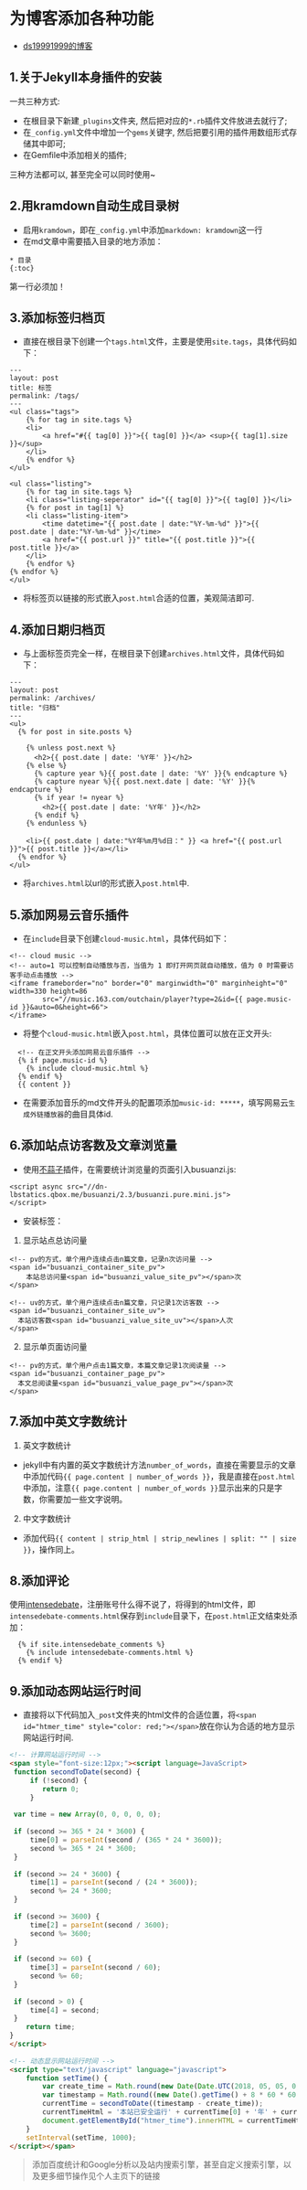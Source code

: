 # 为博客添加各种功能
* [ds19991999的博客](https://ds19991999.coding.me)

## 1.关于Jekyll本身插件的安装
一共三种方式:
* 在根目录下新建`_plugins`文件夹, 然后把对应的`*.rb`插件文件放进去就行了;
* 在`_config.yml`文件中增加一个`gems`关键字, 然后把要引用的插件用数组形式存储其中即可;
* 在Gemfile中添加相关的插件;

三种方法都可以, 甚至完全可以同时使用~

## 2.用kramdown自动生成目录树
* 启用`kramdown`，即在`_config.yml`中添加`markdown: kramdown`这一行
* 在md文章中需要插入目录的地方添加：
```
* 目录
{:toc}
```
第一行必须加！

## 3.添加标签归档页
* 直接在根目录下创建一个`tags.html`文件，主要是使用`site.tags`，具体代码如下：
```
---
layout: post
title: 标签
permalink: /tags/
---
<ul class="tags">
    {% for tag in site.tags %}
    <li>
        <a href="#{{ tag[0] }}">{{ tag[0] }}</a> <sup>{{ tag[1].size }}</sup>
    </li>
    {% endfor %}
</ul>

<ul class="listing">
    {% for tag in site.tags %}
    <li class="listing-seperator" id="{{ tag[0] }}">{{ tag[0] }}</li>
    {% for post in tag[1] %}
    <li class="listing-item">
        <time datetime="{{ post.date | date:"%Y-%m-%d" }}">{{ post.date | date:"%Y-%m-%d" }}</time>
        <a href="{{ post.url }}" title="{{ post.title }}">{{ post.title }}</a>
    </li>
    {% endfor %}
{% endfor %}
</ul>
```
* 将标签页以链接的形式嵌入`post.html`合适的位置，美观简洁即可.
## 4.添加日期归档页
* 与上面标签页完全一样，在根目录下创建`archives.html`文件，具体代码如下：
```
---
layout: post
permalink: /archives/
title: "归档"
---
<ul>
  {% for post in site.posts %}

    {% unless post.next %}
      <h2>{{ post.date | date: '%Y年' }}</h2>
    {% else %}
      {% capture year %}{{ post.date | date: '%Y' }}{% endcapture %}
      {% capture nyear %}{{ post.next.date | date: '%Y' }}{% endcapture %}
      {% if year != nyear %}
        <h2>{{ post.date | date: '%Y年' }}</h2>
      {% endif %}
    {% endunless %}

    <li>{{ post.date | date:"%Y年%m月%d日：" }} <a href="{{ post.url }}">{{ post.title }}</a></li>
  {% endfor %}
</ul>
```
* 将`archives.html`以url的形式嵌入`post.html`中.

## 5.添加网易云音乐插件
* 在`include`目录下创建`cloud-music.html`，具体代码如下：
```
<!-- cloud music -->
<!-- auto=1 可以控制自动播放与否，当值为 1 即打开网页就自动播放，值为 0 时需要访客手动点击播放 -->
<iframe frameborder="no" border="0" marginwidth="0" marginheight="0" width=330 height=86
        src="//music.163.com/outchain/player?type=2&id={{ page.music-id }}&auto=0&height=66">
</iframe>
```
* 将整个```cloud-music.html```嵌入`post.html`，具体位置可以放在正文开头:
```
  <!-- 在正文开头添加网易云音乐插件 -->
  {% if page.music-id %}
    {% include cloud-music.html %}
  {% endif %} 
  {{ content }}
```
* 在需要添加音乐的md文件开头的配置项添加`music-id: *****`，填写网易云`生成外链播放器`的曲目具体id.

## 6.添加站点访客数及文章浏览量
* 使用[不蒜子](http://ibruce.info/2015/04/04/busuanzi/#more)插件，在需要统计浏览量的页面引入busuanzi.js:
```
<script async src="//dn-lbstatics.qbox.me/busuanzi/2.3/busuanzi.pure.mini.js">
</script>
```
* 安装标签：
1. 显示站点总访问量
```
<!-- pv的方式，单个用户连续点击n篇文章，记录n次访问量 -->
<span id="busuanzi_container_site_pv">
    本站总访问量<span id="busuanzi_value_site_pv"></span>次
</span>
```
```
<!-- uv的方式，单个用户连续点击n篇文章，只记录1次访客数 -->
<span id="busuanzi_container_site_uv">
  本站访客数<span id="busuanzi_value_site_uv"></span>人次
</span>
```
2. 显示单页面访问量
```
<!-- pv的方式，单个用户点击1篇文章，本篇文章记录1次阅读量 -->
<span id="busuanzi_container_page_pv">
  本文总阅读量<span id="busuanzi_value_page_pv"></span>次
</span>
```
## 7.添加中英文字数统计
1. 英文字数统计
* jekyll中有内置的英文字数统计方法`number_of_words`，直接在需要显示的文章中添加代码`{{ page.content | number_of_words }}`，我是直接在`post.html`中添加，注意`{{ page.content | number_of_words }}`显示出来的只是字数，你需要加一些文字说明。
2. 中文字数统计
* 添加代码`{{ content | strip_html | strip_newlines | split: "" | size }}`，操作同上。

## 8.添加评论
使用[intensedebate](https://intensedebate.com/)，注册账号什么得不说了，将得到的html文件，即`intensedebate-comments.html`保存到`include`目录下，在`post.html`正文结束处添加：
```
  {% if site.intensedebate_comments %}
    {% include intensedebate-comments.html %}
  {% endif %} 
```

## 9.添加动态网站运行时间
* 直接将以下代码加入`_post`文件夹的html文件的合适位置，将`<span id="htmer_time" style="color: red;"></span>`放在你认为合适的地方显示网站运行时间.

```html
<!-- 计算网站运行时间 -->
<span style="font-size:12px;"><script language=JavaScript> 
 function secondToDate(second) {
     if (!second) {
        return 0;
     }
     
 var time = new Array(0, 0, 0, 0, 0);
     
 if (second >= 365 * 24 * 3600) {
     time[0] = parseInt(second / (365 * 24 * 3600));
     second %= 365 * 24 * 3600;
 }  
     
 if (second >= 24 * 3600) {
     time[1] = parseInt(second / (24 * 3600));
     second %= 24 * 3600;
 }
     
 if (second >= 3600) {
     time[2] = parseInt(second / 3600);
     second %= 3600;
 }
     
 if (second >= 60) {
     time[3] = parseInt(second / 60);
     second %= 60;
 }
     
 if (second > 0) {
     time[4] = second;
 }
    return time;
}
</script>
    
<!-- 动态显示网站运行时间 -->
<script type="text/javascript" language="javascript">
    function setTime() {
        var create_time = Math.round(new Date(Date.UTC(2018, 05, 05, 0, 0, 0)).getTime() / 1000);
        var timestamp = Math.round((new Date().getTime() + 8 * 60 * 60 * 1000) / 1000);
        currentTime = secondToDate((timestamp - create_time));
        currentTimeHtml = '本站已安全运行' + currentTime[0] + '年' + currentTime[1] + '天' + currentTime[2] + '时' + currentTime[3] + '分' + currentTime[4] + '秒';
        document.getElementById("htmer_time").innerHTML = currentTimeHtml;
    }
    setInterval(setTime, 1000);
</script></span>
```

> 添加百度统计和Google分析以及站内搜索引擎，甚至自定义搜索引擎，以及更多细节操作见个人主页下的链接
